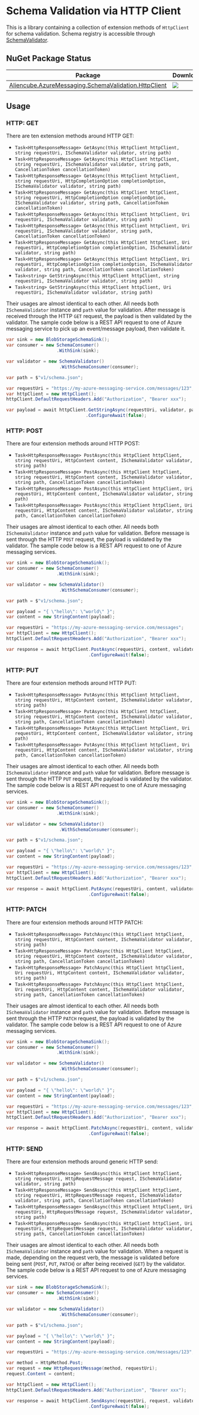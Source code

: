 # Schema Validation via HTTP Client #

This is a library containing a collection of extension methods of `HttpClient` for schema validation. Schema registry is accessible through [SchemaValidator](./schema-validation.md).


## NuGet Package Status ##

| Package | Download | Version|
|---|---|---|
| [Aliencube.AzureMessaging.SchemaValidation.HttpClient](https://www.nuget.org/packages/Aliencube.AzureMessaging.SchemaValidation.HttpClient/) | [![](https://img.shields.io/nuget/dt/Aliencube.AzureMessaging.SchemaValidation.HttpClient.svg)](https://www.nuget.org/packages/Aliencube.AzureMessaging.SchemaValidation.HttpClient/) | [![](https://img.shields.io/nuget/v/Aliencube.AzureMessaging.SchemaValidation.HttpClient.svg)](https://www.nuget.org/packages/Aliencube.AzureMessaging.SchemaValidation.HttpClient/) |


## Usage ##

### HTTP: GET ###

There are ten extension methods around HTTP GET:

* `Task<HttpResponseMessage> GetAsync(this HttpClient httpClient, string requestUri, ISchemaValidator validator, string path)`
* `Task<HttpResponseMessage> GetAsync(this HttpClient httpClient, string requestUri, ISchemaValidator validator, string path, CancellationToken cancellationToken)`
* `Task<HttpResponseMessage> GetAsync(this HttpClient httpClient, string requestUri, HttpCompletionOption completionOption, ISchemaValidator validator, string path)`
* `Task<HttpResponseMessage> GetAsync(this HttpClient httpClient, string requestUri, HttpCompletionOption completionOption, ISchemaValidator validator, string path, CancellationToken cancellationToken)`
* `Task<HttpResponseMessage> GetAsync(this HttpClient httpClient, Uri requestUri, ISchemaValidator validator, string path)`
* `Task<HttpResponseMessage> GetAsync(this HttpClient httpClient, Uri requestUri, ISchemaValidator validator, string path, CancellationToken cancellationToken)`
* `Task<HttpResponseMessage> GetAsync(this HttpClient httpClient, Uri requestUri, HttpCompletionOption completionOption, ISchemaValidator validator, string path)`
* `Task<HttpResponseMessage> GetAsync(this HttpClient httpClient, Uri requestUri, HttpCompletionOption completionOption, ISchemaValidator validator, string path, CancellationToken cancellationToken)`
* `Task<string> GetStringAsync(this HttpClient httpClient, string requestUri, ISchemaValidator validator, string path)`
* `Task<string> GetStringAsync(this HttpClient httpClient, Uri requestUri, ISchemaValidator validator, string path)`

Their usages are almost identical to each other. All needs both `ISchemaValidator` instance and `path` value for validation. After message is received through the HTTP `GET` request, the payload is then validated by the validator. The sample code below is a REST API request to one of Azure messaging service to pick up an event/message payload, then validate it.

```csharp
var sink = new BlobStorageSchemaSink();
var consumer = new SchemaConsumer()
                   .WithSink(sink);

var validator = new SchemaValidator()
                    .WithSchemaConsumer(consumer);

var path = $"v1/schema.json";

var requestUri = "https://my-azure-messaging-service.com/messages/123";
var httpClient = new HttpClient();
httpClient.DefaultRequestHeaders.Add("Authorization", "Bearer xxx");

var payload = await httpClient.GetStringAsync(requestUri, validator, path)
                              .ConfigureAwait(false);
```


### HTTP: POST ###

There are four extension methods around HTTP POST:

* `Task<HttpResponseMessage> PostAsync(this HttpClient httpClient, string requestUri, HttpContent content, ISchemaValidator validator, string path)`
* `Task<HttpResponseMessage> PostAsync(this HttpClient httpClient, string requestUri, HttpContent content, ISchemaValidator validator, string path, CancellationToken cancellationToken)`
* `Task<HttpResponseMessage> PostAsync(this HttpClient httpClient, Uri requestUri, HttpContent content, ISchemaValidator validator, string path)`
* `Task<HttpResponseMessage> PostAsync(this HttpClient httpClient, Uri requestUri, HttpContent content, ISchemaValidator validator, string path, CancellationToken cancellationToken)`

Their usages are almost identical to each other. All needs both `ISchemaValidator` instance and `path` value for validation. Before message is sent through the HTTP `POST` request, the payload is validated by the validator. The sample code below is a REST API request to one of Azure messaging services.

```csharp
var sink = new BlobStorageSchemaSink();
var consumer = new SchemaConsumer()
                   .WithSink(sink);

var validator = new SchemaValidator()
                    .WithSchemaConsumer(consumer);

var path = $"v1/schema.json";

var payload = "{ \"hello\": \"world\" }";
var content = new StringContent(payload);

var requestUri = "https://my-azure-messaging-service.com/messages";
var httpClient = new HttpClient();
httpClient.DefaultRequestHeaders.Add("Authorization", "Bearer xxx");

var response = await httpClient.PostAsync(requestUri, content, validator, path)
                               .ConfigureAwait(false);
```


### HTTP: PUT ###

There are four extension methods around HTTP PUT:

* `Task<HttpResponseMessage> PutAsync(this HttpClient httpClient, string requestUri, HttpContent content, ISchemaValidator validator, string path)`
* `Task<HttpResponseMessage> PutAsync(this HttpClient httpClient, string requestUri, HttpContent content, ISchemaValidator validator, string path, CancellationToken cancellationToken)`
* `Task<HttpResponseMessage> PutAsync(this HttpClient httpClient, Uri requestUri, HttpContent content, ISchemaValidator validator, string path)`
* `Task<HttpResponseMessage> PutAsync(this HttpClient httpClient, Uri requestUri, HttpContent content, ISchemaValidator validator, string path, CancellationToken cancellationToken)`

Their usages are almost identical to each other. All needs both `ISchemaValidator` instance and `path` value for validation. Before message is sent through the HTTP `PUT` request, the payload is validated by the validator. The sample code below is a REST API request to one of Azure messaging services.

```csharp
var sink = new BlobStorageSchemaSink();
var consumer = new SchemaConsumer()
                   .WithSink(sink);

var validator = new SchemaValidator()
                    .WithSchemaConsumer(consumer);

var path = $"v1/schema.json";

var payload = "{ \"hello\": \"world\" }";
var content = new StringContent(payload);

var requestUri = "https://my-azure-messaging-service.com/messages/123";
var httpClient = new HttpClient();
httpClient.DefaultRequestHeaders.Add("Authorization", "Bearer xxx");

var response = await httpClient.PutAsync(requestUri, content, validator, path)
                               .ConfigureAwait(false);
```


### HTTP: PATCH ###

There are four extension methods around HTTP PATCH:

* `Task<HttpResponseMessage> PatchAsync(this HttpClient httpClient, string requestUri, HttpContent content, ISchemaValidator validator, string path)`
* `Task<HttpResponseMessage> PatchAsync(this HttpClient httpClient, string requestUri, HttpContent content, ISchemaValidator validator, string path, CancellationToken cancellationToken)`
* `Task<HttpResponseMessage> PatchAsync(this HttpClient httpClient, Uri requestUri, HttpContent content, ISchemaValidator validator, string path)`
* `Task<HttpResponseMessage> PatchAsync(this HttpClient httpClient, Uri requestUri, HttpContent content, ISchemaValidator validator, string path, CancellationToken cancellationToken)`

Their usages are almost identical to each other. All needs both `ISchemaValidator` instance and `path` value for validation. Before message is sent through the HTTP `PATCH` request, the payload is validated by the validator. The sample code below is a REST API request to one of Azure messaging services.

```csharp
var sink = new BlobStorageSchemaSink();
var consumer = new SchemaConsumer()
                   .WithSink(sink);

var validator = new SchemaValidator()
                    .WithSchemaConsumer(consumer);

var path = $"v1/schema.json";

var payload = "{ \"hello\": \"world\" }";
var content = new StringContent(payload);

var requestUri = "https://my-azure-messaging-service.com/messages/123";
var httpClient = new HttpClient();
httpClient.DefaultRequestHeaders.Add("Authorization", "Bearer xxx");

var response = await httpClient.PatchAsync(requestUri, content, validator, path)
                               .ConfigureAwait(false);
```


### HTTP: SEND ###

There are four extension methods around generic HTTP send:

* `Task<HttpResponseMessage> SendAsync(this HttpClient httpClient, string requestUri, HttpRequestMessage request, ISchemaValidator validator, string path)`
* `Task<HttpResponseMessage> SendAsync(this HttpClient httpClient, string requestUri, HttpRequestMessage request, ISchemaValidator validator, string path, CancellationToken cancellationToken)`
* `Task<HttpResponseMessage> SendAsync(this HttpClient httpClient, Uri requestUri, HttpRequestMessage request, ISchemaValidator validator, string path)`
* `Task<HttpResponseMessage> SendAsync(this HttpClient httpClient, Uri requestUri, HttpRequestMessage request, ISchemaValidator validator, string path, CancellationToken cancellationToken)`

Their usages are almost identical to each other. All needs both `ISchemaValidator` instance and `path` value for validation. When a request is made, depending on the request verb, the message is validated before being sent (`POST`, `PUT`, `PATCH`) or after being received (`GET`) by the validator. The sample code below is a REST API request to one of Azure messaging services.

```csharp
var sink = new BlobStorageSchemaSink();
var consumer = new SchemaConsumer()
                   .WithSink(sink);

var validator = new SchemaValidator()
                    .WithSchemaConsumer(consumer);

var path = $"v1/schema.json";

var payload = "{ \"hello\": \"world\" }";
var content = new StringContent(payload);

var requestUri = "https://my-azure-messaging-service.com/messages/123";

var method = HttpMethod.Post;
var request = new HttpRequestMessage(method, requestUri);
request.Content = content;

var httpClient = new HttpClient();
httpClient.DefaultRequestHeaders.Add("Authorization", "Bearer xxx");

var response = await httpClient.SendAsync(requestUri, request, validator, path)
                               .ConfigureAwait(false);
```
